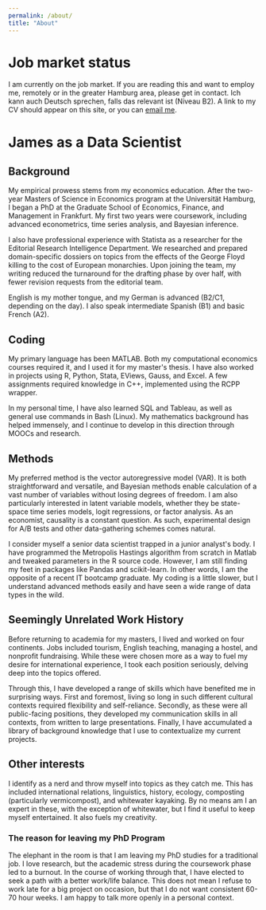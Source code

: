 ```yaml
---
permalink: /about/
title: "About"
---
```

# Job market status
I am currently on the job market. If you are reading this and want to employ me, remotely or in the greater Hamburg area, please get in contact. Ich kann auch Deutsch sprechen, falls das relevant ist (Niveau B2). A link to my CV should appear on this site, or you can [email me](mailto:jimbodonahue@gmail.com).

# James as a Data Scientist

## Background
My empirical prowess stems from my economics education. After the two-year Masters of Science in Economics program at the Universität Hamburg, I began a PhD at the Graduate School of Economics, Finance, and Management in Frankfurt. My first two years were coursework, including advanced econometrics, time series analysis, and Bayesian inference.

I also have professional experience with Statista as a researcher for the Editorial Research Intelligence Department. We researched and prepared domain-specific dossiers on topics from the effects of the George Floyd killing to the cost of European monarchies. Upon joining the team, my writing reduced the turnaround for the drafting phase by over half, with fewer revision requests from the editorial team.

English is my mother tongue, and my German is advanced (B2/C1, depending on the day). I also speak intermediate Spanish (B1) and basic French (A2).

## Coding
My primary language has been MATLAB. Both my computational economics courses required it, and I used it for my master's thesis. I have also worked in projects using R, Python, Stata, EViews, Gauss, and Excel. A few assignments required knowledge in C++, implemented using the RCPP wrapper.

In my personal time, I have also learned SQL and Tableau, as well as general use commands in Bash (Linux). My mathematics background has helped immensely, and I continue to develop in this direction through MOOCs and research.

## Methods
My preferred method is the vector autoregressive model (VAR). It is both straightforward and versatile, and Bayesian methods enable calculation of a vast number of variables without losing degrees of freedom. I am also particularly interested in latent variable models, whether they be state-space time series models, logit regressions, or factor analysis. As an economist, causality is a constant question. As such, experimental design for A/B tests and other data-gathering schemes comes natural.

I consider myself a senior data scientist trapped in a junior analyst's body. I have programmed the Metropolis Hastings algorithm from scratch in Matlab and tweaked parameters in the R source code. However, I am still finding my feet in packages like Pandas and scikit-learn. In other words, I am the opposite of a recent IT bootcamp graduate. My coding is a little slower, but I understand advanced methods easily and have seen a wide range of data types in the wild.

## Seemingly Unrelated Work History
Before returning to academia for my masters, I lived and worked on four continents. Jobs included tourism, English teaching, managing a hostel, and nonprofit fundraising. While these were chosen more as a way to fuel my desire for international experience, I took each position seriously, delving deep into the topics offered.

Through this, I have developed a range of skills which have benefited me in surprising ways. First and foremost, living so long in such different cultural contexts required flexibility and self-reliance. Secondly, as these were all public-facing positions, they developed my communication skills in all contexts, from written to large presentations. Finally, I have accumulated a library of background knowledge that I use to contextualize my current projects.

## Other interests
I identify as a nerd and throw myself into topics as they catch me. This has included international relations, linguistics, history, ecology, composting (particularly vermicompost), and whitewater kayaking. By no means am I an expert in these, with the exception of whitewater, but I find it useful to keep myself entertained. It also fuels my creativity.

### The reason for leaving my PhD Program
The elephant in the room is that I am leaving my PhD studies for a traditional job. I love research, but the academic stress during the coursework phase led to a burnout. In the course of working through that, I have elected to seek a path with a better work/life balance. This does not mean I refuse to work late for a big project on occasion, but that I do not want consistent 60-70 hour weeks. I am happy to talk more openly in a personal context.
